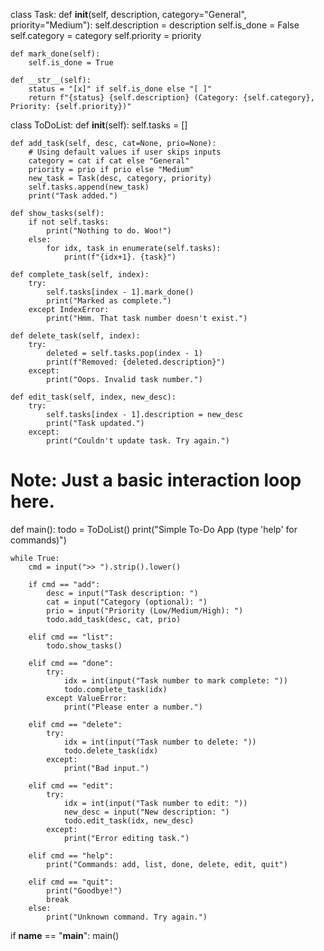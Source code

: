 class Task:
    def __init__(self, description, category="General", priority="Medium"):
        self.description = description
        self.is_done = False
        self.category = category
        self.priority = priority

    def mark_done(self):
        self.is_done = True

    def __str__(self):
        status = "[x]" if self.is_done else "[ ]"
        return f"{status} {self.description} (Category: {self.category}, Priority: {self.priority})"


class ToDoList:
    def __init__(self):
        self.tasks = []

    def add_task(self, desc, cat=None, prio=None):
        # Using default values if user skips inputs
        category = cat if cat else "General"
        priority = prio if prio else "Medium"
        new_task = Task(desc, category, priority)
        self.tasks.append(new_task)
        print("Task added.")

    def show_tasks(self):
        if not self.tasks:
            print("Nothing to do. Woo!")
        else:
            for idx, task in enumerate(self.tasks):
                print(f"{idx+1}. {task}")

    def complete_task(self, index):
        try:
            self.tasks[index - 1].mark_done()
            print("Marked as complete.")
        except IndexError:
            print("Hmm. That task number doesn't exist.")

    def delete_task(self, index):
        try:
            deleted = self.tasks.pop(index - 1)
            print(f"Removed: {deleted.description}")
        except:
            print("Oops. Invalid task number.")

    def edit_task(self, index, new_desc):
        try:
            self.tasks[index - 1].description = new_desc
            print("Task updated.")
        except:
            print("Couldn't update task. Try again.")


# Note: Just a basic interaction loop here.
def main():
    todo = ToDoList()
    print("Simple To-Do App (type 'help' for commands)")

    while True:
        cmd = input(">> ").strip().lower()
        
        if cmd == "add":
            desc = input("Task description: ")
            cat = input("Category (optional): ")
            prio = input("Priority (Low/Medium/High): ")
            todo.add_task(desc, cat, prio)
        
        elif cmd == "list":
            todo.show_tasks()
        
        elif cmd == "done":
            try:
                idx = int(input("Task number to mark complete: "))
                todo.complete_task(idx)
            except ValueError:
                print("Please enter a number.")
        
        elif cmd == "delete":
            try:
                idx = int(input("Task number to delete: "))
                todo.delete_task(idx)
            except:
                print("Bad input.")
        
        elif cmd == "edit":
            try:
                idx = int(input("Task number to edit: "))
                new_desc = input("New description: ")
                todo.edit_task(idx, new_desc)
            except:
                print("Error editing task.")
        
        elif cmd == "help":
            print("Commands: add, list, done, delete, edit, quit")
        
        elif cmd == "quit":
            print("Goodbye!")
            break
        else:
            print("Unknown command. Try again.")


if __name__ == "__main__":
    main()

